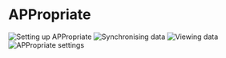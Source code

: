# APPropriate
![Setting up APPropriate](https://lh3.googleusercontent.com/UsSgX92lc14WNca0jeF9ygaQH-9A4E1RD2JZ2MeR4WYAgK20YuwYG4DxNKUfEIcmYV0=s383 "Setting up APPropriate") ![Synchronising data](https://lh3.googleusercontent.com/axuLBrG7gTaV3rLtcAp58Yl6yFf0JLuK-O6Yb96v5R_Jx77u8WxaZtwbAvjwMhWpzGk=s383 "Synchronising data") ![Viewing data](https://lh3.googleusercontent.com/GU8tksiUDfNZ-1f6NxYti4_mLXxXC7QxONvbXLxa5UvHUO7Xye8DtzzssOsa1QeB2Ws=s383 "Viewing data") ![APPropriate settings](https://lh3.googleusercontent.com/oAL8FKqvWRZlFyOFYbFxvPqC4UxstoWb7fKoryClkYzncUUOKMVDOxE0OiG8QsYKnKdR=s383 "APPropriate settings")
